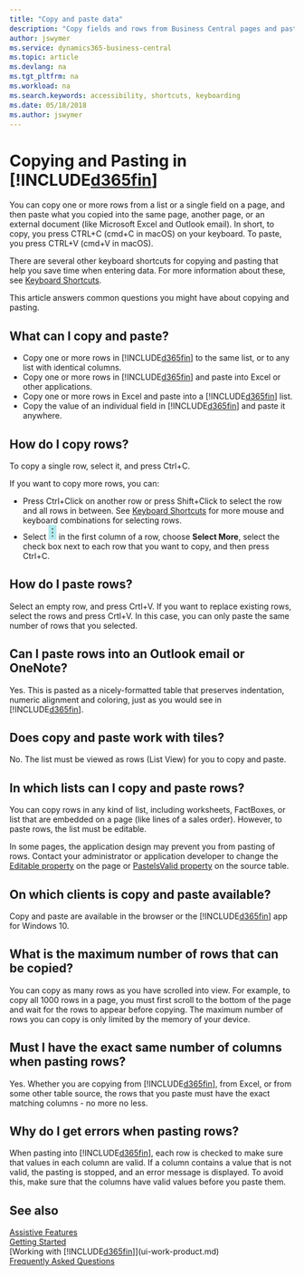 ```yaml
---
title: "Copy and paste data"
description: "Copy fields and rows from Business Central pages and paste somewhere else."
author: jswymer
ms.service: dynamics365-business-central
ms.topic: article
ms.devlang: na
ms.tgt_pltfrm: na
ms.workload: na
ms.search.keywords: accessibility, shortcuts, keyboarding
ms.date: 05/18/2018
ms.author: jswymer
---
```


# Copying and Pasting in [!INCLUDE[d365fin](includes/d365fin_md.md)]
You can copy one or more rows from a list or a single field on a page, and then paste what you copied into the same page, another page, or an external document (like Microsoft Excel and Outlook email). In short, to copy, you press CTRL+C (cmd+C in macOS) on your keyboard. To paste, you press CTRL+V (cmd+V in macOS).

There are several other keyboard shortcuts for copying and pasting that help you save time when entering data. For more information about these, see [Keyboard Shortcuts](keyboard-shortcuts.md#CopyRows).

This article answers common questions you might have about copying and pasting.  

## What can I copy and paste?
-   Copy one or more rows in [!INCLUDE[d365fin](includes/d365fin_md.md)] to the same list, or to any list with identical columns.
-   Copy one or more rows in [!INCLUDE[d365fin](includes/d365fin_md.md)] and paste into Excel or other applications.
-   Copy one or more rows in Excel and paste into a [!INCLUDE[d365fin](includes/d365fin_md.md)] list.
-   Copy the value of an individual field in [!INCLUDE[d365fin](includes/d365fin_md.md)] and paste it anywhere.

## How do I copy rows?
To copy a single row, select it, and press Ctrl+C.

If you want to copy more rows, you can:
-   Press Ctrl+Click on another row or press Shift+Click to select the row and all rows in between. See [Keyboard Shortcuts](keyboard-shortcuts.md#CopyRows) for more mouse and keyboard combinations for selecting rows.
-   Select ![Show more options](media/show-more-options-icon.png "Show more options icon") in the first column of a row, choose **Select More**, select the check box next to each row that you want to copy, and then press Ctrl+C.

## How do I paste rows?
Select an empty row, and press Crtl+V. If you want to replace existing rows, select the rows and press Crtl+V. In this case, you can only paste the same number of rows that you selected.

<!-- Rows are pasted directly where your cursor is located. If you paste into an empty line, any existing subsequent lines will be moved after the pasted lines. If you paste into an existing line or lines, this will be overwritten.-->

## Can I paste rows into an Outlook email or OneNote?
Yes. This is pasted as a nicely-formatted table that preserves indentation, numeric alignment and coloring, just as you would see in [!INCLUDE[d365fin](includes/d365fin_md.md)].

## Does copy and paste work with tiles?
No. The list must be viewed as rows (List View) for you to copy and paste.

## In which lists can I copy and paste rows?
You can copy rows in any kind of list, including worksheets, FactBoxes, or list that are embedded on a page (like lines of a sales order). However, to paste rows, the list must be editable.

In some pages, the application design may prevent you from pasting of rows. Contact your administrator or application developer to change the [Editable property](https://docs.microsoft.com/en-us/dynamics365/business-central/dev-itpro/developer/properties/devenv-editable-property) on the page or [PasteIsValid property](https://docs.microsoft.com/en-us/dynamics365/business-central/dev-itpro/developer/properties/devenv-pasteisvalid-property) on the source table.

## On which clients is copy and paste available?
Copy and paste are available in the browser or the [!INCLUDE[d365fin](includes/d365fin_md.md)] app for Windows 10.

## What is the maximum number of rows that can be copied?
You can copy as many rows as you have scrolled into view. For example, to copy all 1000 rows in a page, you must first scroll to the bottom of the page and wait for the rows to appear before copying. The maximum number of rows you can copy is only limited by the memory of your device.

## Must I have the exact same number of columns when pasting rows?
Yes. Whether you are copying from [!INCLUDE[d365fin](includes/d365fin_md.md)], from Excel, or from some other table source, the rows that you paste must have the exact matching columns - no more no less.

## Why do I get errors when pasting rows? 
When pasting into [!INCLUDE[d365fin](includes/d365fin_md.md)], each row is checked to make sure that values in each column are valid. If a column contains a value that is not valid, the pasting is stopped, and an error message is displayed. To avoid this, make sure that the columns have valid values before you paste them.


## See also
[Assistive Features](ui-accessibility.md)  
[Getting Started](product-get-started.md)  
[Working with [!INCLUDE[d365fin](includes/d365fin_md.md)]](ui-work-product.md)  
[Frequently Asked Questions](across-faq.md)  
